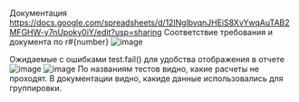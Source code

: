 Документация https://docs.google.com/spreadsheets/d/12lNglbvqnJHEiS8XvYwqAuTAB2MFGHW-y7nUpoky0iY/edit?usp=sharing 
Соответствие требования и документа по r#{number}
![image](https://github.com/terikaisterika/work_example/assets/48588741/9f125d9d-223e-4c87-8c21-16cb21798301)

Ожидаемые с ошибками test.fail() для удобства отображения в отчете
![image](https://github.com/terikaisterika/work_example/assets/48588741/2aade8af-6853-48a5-a910-4cbda4a2ad2c) 
![image](https://github.com/terikaisterika/work_example/assets/48588741/1101faec-430f-45ec-96e2-28543d5bb51f)
По названиям тестов видно, какие расчеты не проходят. В документации видно, какиде данные использовались для группировки.

